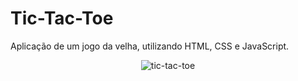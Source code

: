 # Tic-Tac-Toe

Aplicação de um jogo da velha, utilizando HTML, CSS e JavaScript.

<p align="center">
  <img src="https://user-images.githubusercontent.com/26419930/137530010-5c40fca3-b3c9-4b06-8f51-9781c80352ce.png" alt="tic-tac-toe"/>
</p>
